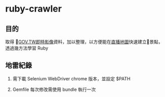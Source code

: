 # ruby-crawler

## 目的
取得 [GOV.TW即時影像](https://www.gov.tw/taiwan/Default.aspx)資料，加以整理，以方便能在[直播地圖](https://works.ioa.tw/LiveTaiwan/index.html)快速建立景點，透過幾方法學習 Ruby

## 地雷紀錄
1. 需下載 Selenium WebDriver chrome 版本，並設定 $PATH

2. Gemfile 每次修改需使用 bundle 執行一次
